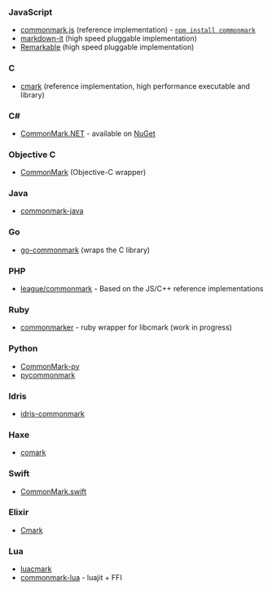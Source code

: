 ### JavaScript

- [commonmark.js](https://github.com/jgm/CommonMark) (reference
  implementation) - [`npm install commonmark`](https://www.npmjs.org/package/commonmark)
- [markdown-it](https://github.com/markdown-it/markdown-it) (high speed pluggable implementation)
- [Remarkable](https://github.com/jonschlinkert/remarkable) (high speed pluggable implementation)

### C

- [cmark](https://github.com/jgm/CommonMark) (reference
  implementation, high performance executable and library)

### C# ###

- [CommonMark.NET](https://github.com/Knagis/CommonMark.NET) - available on [NuGet](https://www.nuget.org/packages/CommonMark.NET/)

### Objective C

- [CommonMark](https://github.com/Eonil/CommonMark) (Objective-C
  wrapper)

### Java

- [commonmark-java](https://github.com/armstnp/commonmark-java)

### Go

- [go-commonmark](https://github.com/rhinoman/go-commonmark) (wraps the C library)

### PHP

- [league/commonmark](http://commonmark.thephpleague.com/) - Based on the JS/C++ reference implementations

### Ruby

 - [commonmarker](https://github.com/jgm/commonmarker) - ruby wrapper for libcmark (work in progress)

### Python

- [CommonMark-py](https://github.com/rolandshoemaker/CommonMark-py)
- [pycommonmark](https://github.com/bpabel/pycommonmark)

### Idris

- [idris-commonmark](https://github.com/soimort/idris-commonmark)

### Haxe

- [comark](https://github.com/ConstNW/comark)

### Swift

- [CommonMark.swift](https://github.com/bnickel/CommonMark.swift)

### Elixir

- [Cmark](https://github.com/asaaki/cmark.ex)

### Lua

- [luacmark](https://github.com/jturner/luacmark)
- [commonmark-lua](https://github.com/jgm/commonmark-lua) - luajit + FFI
